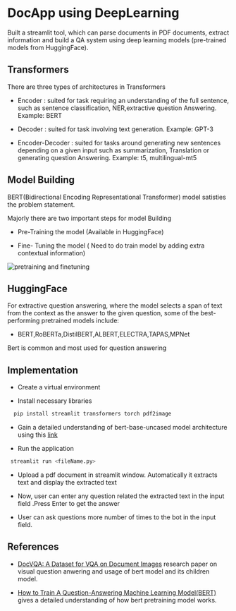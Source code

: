 
# DocApp using DeepLearning

Built a streamlit tool, which can parse documents in PDF documents, extract information and build a QA system using deep learning models (pre-trained models from HuggingFace).


## Transformers
There are three types of architectures in Transformers

- Encoder : suited for task requiring an understanding of the  full sentence, such as sentence classification, NER,extractive question Answering.
Example: BERT 

- Decoder : suited for task involving text generation. 
Example: GPT-3

- Encoder-Decoder : suited for tasks around generating new sentences depending on a given input such as summarization, Translation or generating question Answering. 
Example: t5, multilingual-mt5

## Model Building
BERT(Bidirectional Encoding Representational Transformer) model satisties the problem statement.

Majorly there are two important steps for model Building

- Pre-Training the model (Available in HuggingFace)


- Fine- Tuning the model ( Need to do train model by adding extra contextual information)

![pretraining and finetuning](https://blog.paperspace.com/content/images/size/w1000/2020/08/BERT.jpg)
## HuggingFace

For extractive question answering, where the model selects a span of text from the context as the answer to the given question, some of the best-performing pretrained models include:

- BERT,RoBERTa,DistilBERT,ALBERT,ELECTRA,TAPAS,MPNet 

Bert is common and most used for question answering

## Implementation

- Create a virtual environment 

- Install necessary libraries
```bash
  pip install streamlit transformers torch pdf2image
```
- Gain a detailed understanding of bert-base-uncased model architecture using this [link](https://huggingface.co/bert-base-uncased)


- Run the application
```bash
 streamlit run <fileName.py>
```
- Upload a pdf document in streamlit window. Automatically it extracts text and display the extracted text

- Now, user can enter any question related the extracted text in the input field .Press Enter to get the answer

- User can ask questions more number of times to the bot in the input field.
## References

- [DocVQA: A Dataset for VQA on Document Images](https://openaccess.thecvf.com/content/WACV2021/papers/Mathew_DocVQA_A_Dataset_for_VQA_on_Document_Images_WACV_2021_paper.pdf)  research paper on visual question anwering and usage of bert model and its children model.

- [How to Train A Question-Answering Machine Learning Model(BERT)](https://blog.paperspace.com/how-to-train-question-answering-machine-learning-models/#:~:text=Question%2DAnswering%20Models%20are%20machine,given%20options%2C%20and%20so%20on.) gives a detailed understanding of how bert pretraining model works.

